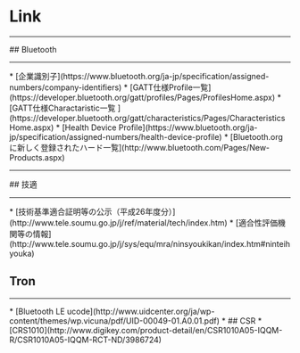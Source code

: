 # Link
<hr>
## Bluetooth
<hr>
* [企業識別子](https://www.bluetooth.org/ja-jp/specification/assigned-numbers/company-identifiers)
* [GATT仕様Profile一覧](https://developer.bluetooth.org/gatt/profiles/Pages/ProfilesHome.aspx)
* [GATT仕様Charactaristic一覧
](https://developer.bluetooth.org/gatt/characteristics/Pages/CharacteristicsHome.aspx)
* [Health Device Profile](https://www.bluetooth.org/ja-jp/specification/assigned-numbers/health-device-profile)
* [Bluetooth.orgに新しく登録されたハード一覧](http://www.bluetooth.com/Pages/New-Products.aspx)<br>

<hr>
## 技適
<hr>
* [技術基準適合証明等の公示（平成26年度分）](http://www.tele.soumu.go.jp/j/ref/material/tech/index.htm)
* [適合性評価機関等の情報](http://www.tele.soumu.go.jp/j/sys/equ/mra/ninsyoukikan/index.htm#ninteihyouka)

## Tron
<hr>
* [Bluetooth LE ucode](http://www.uidcenter.org/ja/wp-content/themes/wp.vicuna/pdf/UID-00049-01.A0.01.pdf)
* 
## CSR
* [CRS1010](http://www.digikey.com/product-detail/en/CSR1010A05-IQQM-R/CSR1010A05-IQQM-RCT-ND/3986724)